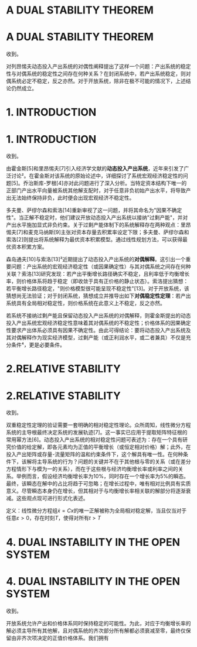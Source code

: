# A DUAL STABILITY THEOREM

# A DUAL STABILITY THEOREM

收到。

对列昂惕夫动态投入产出系统的对偶性阐释提出了这样一个问题：产出系统的稳定性与对偶系统的稳定性之间存在何种关系？在封闭系统中，若产出系统稳定，则对偶系统必定不稳定，反之亦然。对于开放系统，除非在极不可能的情况下，上述结论仍然成立。



# 1. INTRODUCTION

# 1. INTRODUCTION

收到。

由霍金斯[5]和里昂惕夫[7]引入经济学文献的**动态投入产出系统**，近年来引发了广泛讨论²。在霍金斯对该系统的原始论述中，详细探讨了系统宏观经济稳定性的问题[5]。乔治斯库-罗根[4]亦对此问题进行了深入分析。当特定资本结构下唯一的正部门产出水平向量被系统其他解支配时，对于任意非负初始产出水平，将导致产出无法始终保持非负，此时便会出现宏观经济不稳定性。

多夫曼、萨缪尔森和索洛[14]重新审视了这一问题，并将其命名为"因果不确定性"。当正解不稳定时，他们建议开放动态投入产出系统以接纳"过剩产能"，并对产出水平施加显式非负约束。关于过剩产能体制下的系统解释存在两种观点：里昂惕夫[7]和麦克马纳斯[9]主张对资本存量去积累率设定下限；多夫曼、萨缪尔森和索洛[2]则提出将系统解释为最优资本积累模型。通过线性规划方法，可以获得最优资本积累方案。

森岛通夫[10]与索洛[13]³近期提出了动态投入产出系统的**对偶解释**。这引出一个重要问题：产出系统的宏观经济稳定性（或因果确定性）与其对偶系统之间存在何种关联？索洛[13]研究发现：若产出平衡增长路径确实不稳定，且利率低于均衡增长率，则价格体系将趋于稳定（即收敛于具有正价格的静止状态）。索洛提出猜想：若平衡增长路径稳定，"则价格模型很可能呈现不稳定性"[13]。对于开放系统，该猜想尚无法验证；对于封闭系统，猜想成立并推导出如下**对偶稳定性定理**：若产出系统具有全局相对稳定性，则价格系统在此意义上不稳定，反之亦然。

若系统不接纳过剩产能且保留动态投入产出系统的对偶解释，则霍金斯提出的动态投入产出系统宏观经济稳定性意味着其对偶系统的不稳定性；价格体系的因果确定性要求产出体系必须具有因果不确定性。由此可得结论：要将动态投入产出系统及其对偶解释作为现实经济模型，过剩产能（或正利润水平，或二者兼具）不仅是充分条件⁴，更是必要条件。



# 2.RELATIVE STABILITY

# 2.RELATIVE STABILITY

收到。

双重稳定性定理的验证需要一套明确的相对稳定性理论。众所周知，线性微分方程系统的主导根最终决定系统的发展轨迹[7]。这一事实已应用于提取矩阵特征根的常用幂方法[6]。动态投入产出系统的相对稳定性问题可表述为：存在一个具有研究价值的给定解，即各元素均为正值的平衡增长（或恒定相对价格）解；此外，在投入产出矩阵或存量-流量矩阵的温和约束条件下，这个解具有唯一性。在何种条件下，该解将主导系统的行为？问题的关键并不在于其他根与零的关系（或在差分方程情形下与模为一的关系），而在于这些根与经济均衡增长率或利率之间的关系。举例而言，假设经济均衡增长率为10%，同时存在一个增长率为5%的瞬态。最终，该瞬态在解中的占比将趋于可忽略；在增长过程中，唯有相对比例具有实质意义。尽管瞬态本身仍在增长，但其相对于与均衡增长率相关联的解部分将逐渐衰减。这些观点现可进行形式化表述。

定义：线性微分方程组$\dot{x}=C x$的唯一正解被称为全局相对稳定解，当且仅当对于任意$\varepsilon>0$，存在时刻$T$，使得对所有$t>T$



# 4. DUAL INSTABILITY IN THE OPEN SYSTEM

# 4. DUAL INSTABILITY IN THE OPEN SYSTEM

收到。

开放系统允许产出和价格体系同时保持稳定的可能性。为此，对应于均衡增长率的解必须主导所有其他解，且对偶系统的齐次部分所有解都必须衰减至零，最终仅保留由非齐次项决定的正值价格体系。我们拥有


